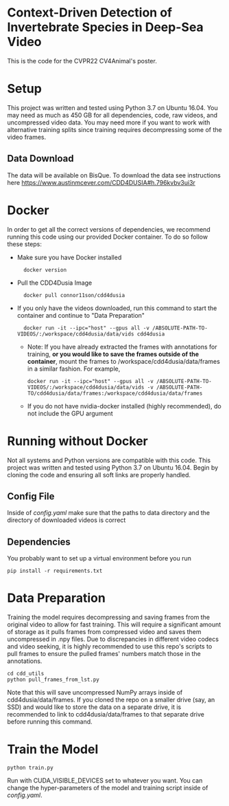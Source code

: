 # Context-Driven Detection of Invertebrate Species in Deep-Sea Video

This is the code for the CVPR22 CV4Animal's poster.

# Setup
This project was written and tested using Python 3.7 on Ubuntu 16.04.  You may need as much as 450 GB for all dependencies, code, raw videos, and uncompressed video data. You may need more if you want to work with alternative training splits since training requires decompressing some of the video frames.

##  Data Download
The data will be available on BisQue. To download the data see instructions here https://www.austinmcever.com/CDD4DUSIA#h.796kvbv3ui3r


# Docker
In order to get all the correct versions of dependencies, we recommend running this code using our provided Docker container. To do so follow these steps:

        
* Make sure you have Docker installed

        docker version

* Pull the CDD4Dusia Image

        docker pull connor11son/cdd4dusia

* If you only have the videos downloaded, run this command to start the container and continue to "Data Preparation"

        docker run -it --ipc="host" --gpus all -v /ABSOLUTE-PATH-TO-VIDEOS/:/workspace/cdd4dusia/data/vids cdd4dusia

  * Note: If you have already extracted the frames with annotations for training, **or you would like to save the frames outside of the container**, mount the frames to /workspace/cdd4dusia/data/frames in a similar fashion. For example, 

        docker run -it --ipc="host" --gpus all -v /ABSOLUTE-PATH-TO-VIDEOS/:/workspace/cdd4dusia/data/vids -v /ABSOLUTE-PATH-TO/cdd4dusia/data/frames:/workspace/cdd4dusia/data/frames

  * If you do not have nvidia-docker installed (highly recommended), do  not include the GPU argument

        

# Running without Docker
Not all systems and Python versions are compatible with this code. This project was written and tested using Python 3.7 on Ubuntu 16.04. Begin by cloning the code and ensuring all soft links are properly handled.

##  Config File
Inside of *config.yaml* make sure that the paths to data directory and the directory of downloaded videos is correct

##  Dependencies
You probably want to set up a virtual environment before you run

    pip install -r requirements.txt

# Data Preparation
Training the model requires decompressing and saving frames from the original video to allow for fast training. This will require a significant amount of storage as it pulls frames from compressed video and saves them uncompressed in .npy files. Due to discrepancies in different video codecs and video seeking, it is highly recommended to use this repo's scripts to pull frames to ensure the pulled frames' numbers match those in the annotations.

    cd cdd_utils
    python pull_frames_from_lst.py

Note that this will save uncompressed NumPy arrays inside of cdd4dusia/data/frames. If you cloned the repo on a smaller drive (say, an SSD) and would like to store the data on a separate drive, it is recommended to link to cdd4dusia/data/frames to that separate drive before running this command.

# Train the Model

    python train.py
Run with CUDA_VISIBLE_DEVICES set to whatever you want. You can change the hyper-parameters of the model and training script inside of *config.yaml*.
